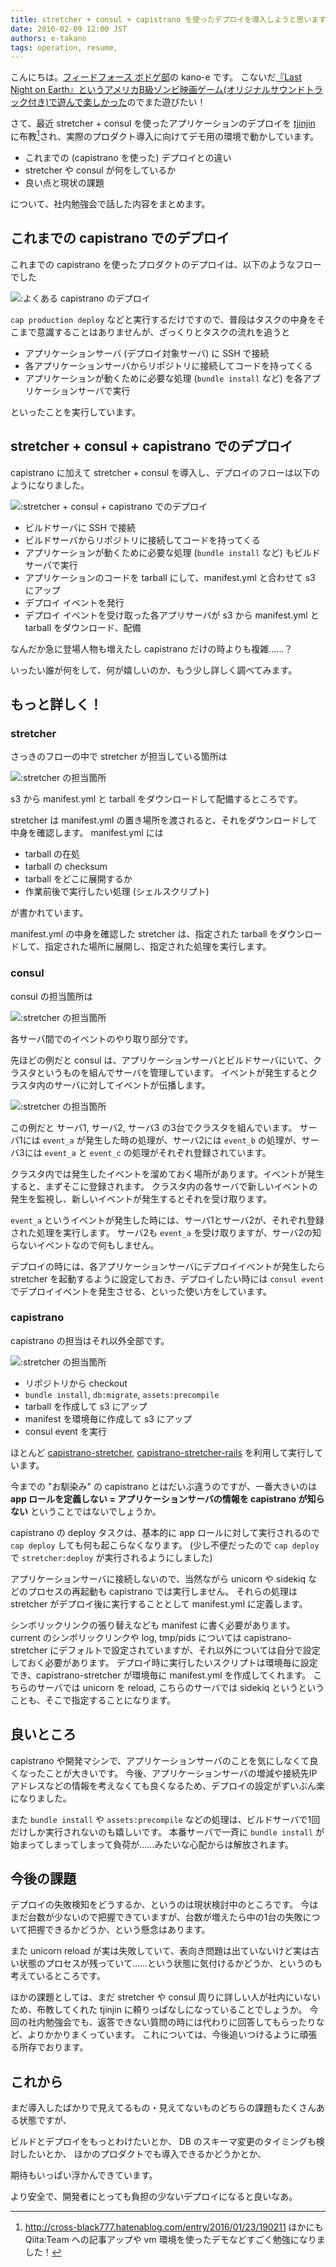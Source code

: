 ```yaml
---
title: stretcher + consul + capistrano を使ったデプロイを導入しようと思います
date: 2016-02-09 12:00 JST
authors: e-takano
tags: operation, resume,
---
```


こんにちは。[フィードフォース ボドゲ部](https://twitter.com/ff_boardgame)の kano-e です。
こないだ[『Last Night on Earth』というアメリカB級ゾンビ映画ゲーム(オリジナルサウンドトラック付き)で遊んで楽しかった](http://twilog.org/ff_boardgame/date-160203)のでまた遊びたい！

さて、最近 stretcher + consul を使ったアプリケーションのデプロイを [tjinjin](/author/tjinjin) に布教[^1]され、実際のプロダクト導入に向けてデモ用の環境で動かしています。

* これまでの (capistrano を使った) デプロイとの違い
* stretcher や consul が何をしているか
* 良い点と現状の課題

について、社内勉強会で話した内容をまとめます。


<!--more-->

## これまでの capistrano でのデプロイ

これまでの capistrano を使ったプロダクトのデプロイは、以下のようなフローでした

![:よくある capistrano のデプロイ](/images/2016/02/stretcher_consul_capistrano_012.jpg)

`cap production deploy` などと実行するだけですので、普段はタスクの中身をそこまで意識することはありませんが、ざっくりとタスクの流れを追うと

* アプリケーションサーバ (デプロイ対象サーバ) に SSH で接続
* 各アプリケーションサーバからリポジトリに接続してコードを持ってくる
* アプリケーションが動くために必要な処理 (`bundle install` など) を各アプリケーションサーバで実行

といったことを実行しています。

## stretcher + consul + capistrano でのデプロイ

capistrano に加えて stretcher + consul を導入し、デプロイのフローは以下のようになりました。

![:stretcher + consul + capistrano でのデプロイ](/images/2016/02/stretcher_consul_capistrano_035.jpg)

* ビルドサーバに SSH で接続
* ビルドサーバからリポジトリに接続してコードを持ってくる
* アプリケーションが動くために必要な処理 (`bundle install` など) もビルドサーバで実行
* アプリケーションのコードを tarball にして、manifest.yml と合わせて s3 にアップ
* デプロイ イベントを発行
* デプロイ イベントを受け取った各アプリサーバが s3 から manifest.yml と tarball をダウンロード、配備

なんだか急に登場人物も増えたし capistrano だけの時よりも複雑……？

いったい誰が何をして、何が嬉しいのか、もう少し詳しく調べてみます。

## もっと詳しく！

### stretcher

さっきのフローの中で stretcher が担当している箇所は

![:stretcher の担当箇所](/images/2016/02/stretcher_consul_capistrano_060.jpg)

s3 から manifest.yml と tarball をダウンロードして配備するところです。

stretcher は manifest.yml の置き場所を渡されると、それをダウンロードして中身を確認します。
manifest.yml には

* tarball の在処
* tarball の checksum
* tarball をどこに展開するか
* 作業前後で実行したい処理 (シェルスクリプト)

が書かれています。

manifest.yml の中身を確認した stretcher は、指定された tarball をダウンロードして、指定された場所に展開し、指定された処理を実行します。

### consul

consul の担当箇所は

![:stretcher の担当箇所](/images/2016/02/stretcher_consul_capistrano_080.jpg)

各サーバ間でのイベントのやり取り部分です。

先ほどの例だと consul は、アプリケーションサーバとビルドサーバにいて、クラスタというものを組んでサーバを管理しています。
イベントが発生するとクラスタ内のサーバに対してイベントが伝播します。

![:stretcher の担当箇所](/images/2016/02/stretcher_consul_capistrano_088.jpg)

この例だと サーバ1, サーバ2, サーバ3 の3台でクラスタを組んでいます。
サーバ1には `event_a` が発生した時の処理が、サーバ2には `event_b` の処理が、サーバ3には `event_a` と `event_c` の処理がそれぞれ登録されています。

クラスタ内では発生したイベントを溜めておく場所があります。イベントが発生すると、まずそこに登録されます。
クラスタ内の各サーバで新しいイベントの発生を監視し、新しいイベントが発生するとそれを受け取ります。

`event_a` というイベントが発生した時には、サーバ1とサーバ2が、それぞれ登録された処理を実行します。
サーバ2も `event_a` を受け取りますが、サーバ2の知らないイベントなので何もしません。

デプロイの時には、各アプリケーションサーバにデプロイイベントが発生したら stretcher を起動するように設定しておき、デプロイしたい時には `consul event` でデプロイイベントを発生させる、といった使い方をしています。

### capistrano

capistrano の担当はそれ以外全部です。

![:stretcher の担当箇所](/images/2016/02/stretcher_consul_capistrano_100.jpg)

* リポジトリから checkout
* `bundle install`, `db:migrate`, `assets:precompile`
* tarball を作成して s3 にアップ
* manifest を環境毎に作成して s3 にアップ
* consul event を実行

ほとんど [capistrano-stretcher](https://github.com/pepabo/capistrano-stretcher), [capistrano-stretcher-rails](https://github.com/pepabo/capistrano-stretcher-rails) を利用して実行しています。

今までの "お馴染み" の capistrano とはだいぶ違うのですが、一番大きいのは
**app ロールを定義しない = アプリケーションサーバの情報を capistrano が知らない**
ということではないでしょうか。

capistrano の deploy タスクは、基本的に app ロールに対して実行されるので `cap deploy` しても何も起こらなくなります。
(少し不便だったので `cap deploy` で `stretcher:deploy` が実行されるようにしました)

アプリケーションサーバに接続しないので、当然ながら unicorn や sidekiq などのプロセスの再起動も capistrano では実行しません。
それらの処理は stretcher がデプロイ後に実行することとして manifest.yml に定義します。

シンボリックリンクの張り替えなども manifest に書く必要があります。
current のシンボリックリンクや log, tmp/pids については capistrano-stretcher にデフォルトで設定されていますが、それ以外については自分で設定しておく必要があります。
デプロイ時に実行したいスクリプトは環境毎に設定でき、capistrano-stretcher が環境毎に manifest.yml を作成してくれます。
こちらのサーバでは unicorn を reload, こちらのサーバでは sidekiq というということも、そこで指定することになります。

## 良いところ

capistrano や開発マシンで、アプリケーションサーバのことを気にしなくて良くなったことが大きいです。
今後、アプリケーションサーバの増減や接続先IPアドレスなどの情報を考えなくても良くなるため、デプロイの設定がずいぶん楽になりました。

また `bundle install` や `assets:precompile` などの処理は、ビルドサーバで1回だけしか実行されないのも嬉しいです。
本番サーバで一斉に `bundle install` が始まってしまってしまって負荷が……みたいな心配からは解放されます。

## 今後の課題

デプロイの失敗検知をどうするか、というのは現状検討中のところです。
今はまだ台数が少ないので把握できていますが、台数が増えたら中の1台の失敗について把握できるかどうか、という懸念はあります。

また unicorn reload が実は失敗していて、表向き問題は出ていないけど実は古い状態のプロセスが残っていて……という状態に気付けるかどうか、というのも考えているところです。

ほかの課題としては、まだ stretcher や consul 周りに詳しい人が社内にいないため、布教してくれた tjinjin に頼りっぱなしになっていることでしょうか。
今回の社内勉強会でも、返答できない質問の時には代わりに回答してもらったりなど、よりかかりまくっています。
これについては、今後追いつけるように頑張る所存でおります。

## これから

まだ導入したばかりで見えてるもの・見えてないものどちらの課題もたくさんある状態ですが、

ビルドとデプロイをもっとわけたいとか、
DB のスキーマ変更のタイミングも検討したいとか、
ほかのプロダクトでも導入できるかどうかとか、

期待もいっぱい浮かんできています。

より安全で、開発者にとっても負担の少ないデプロイになると良いなあ。


[^1]: http://cross-black777.hatenablog.com/entry/2016/01/23/190211
  ほかにも Qiita:Team への記事アップや vm 環境を使ったデモなどすごく勉強になりました！
